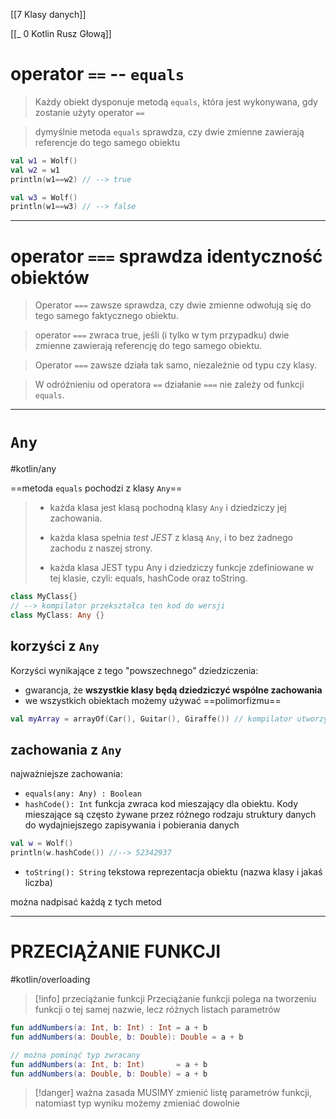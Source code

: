 [[7 Klasy danych]]

[[_ 0 Kotlin Rusz Głową]]

# operator ` == `  --   `equals`


> Każdy obiekt dysponuje metodą `equals`, która jest wykonywana, gdy zostanie użyty operator ` == `  

> dymyślnie metoda `equals` sprawdza, czy dwie zmienne zawierają referencje do tego samego obiektu

```kotlin
val w1 = Wolf()
val w2 = w1
println(w1==w2) // --> true

val w3 = Wolf()
println(w1==w3) // --> false

```

---------
# operator ` === `  sprawdza identyczność obiektów

> Operator ` === ` zawsze sprawdza, czy dwie zmienne odwołują się do tego samego faktycznego obiektu.

> operator ` === ` zwraca true, jeśli (i tylko w tym przypadku) dwie zmienne zawierają referencję do tego samego obiektu.

> Operator ` === ` zawsze działa tak samo, niezależnie od typu czy klasy.

> W odróżnieniu od operatora ` == ` działanie ` === ` nie zależy od funkcji `equals`.

----------
# `Any`
#kotlin/any 

==metoda `equals` pochodzi z klasy `Any`==

>- każda klasa jest klasą pochodną klasy `Any` i dziedziczy jej zachowania. 
>
>- każda klasa spełnia *test JEST* z klasą `Any`, i to bez żadnego zachodu z naszej strony.
>
>- każda klasa JEST typu Any i dziedziczy funkcje zdefiniowane w tej klasie, czyli: equals, hashCode oraz toString.
>


```kotlin
class MyClass{}
// --> kompilator przekształca ten kod do wersji
class MyClass: Any {}
```

## korzyści z `Any`
Korzyści wynikające z tego "powszechnego" dziedziczenia:
- gwarancja, że **wszystkie klasy będą dziedziczyć wspólne zachowania**
- we wszystkich obiektach możemy używać ==polimorfizmu==
```kotlin
val myArray = arrayOf(Car(), Guitar(), Giraffe()) // kompilator utworzy tablicę tyou `Array<Any>`, bo wspólną klasa bazową dla obiektów zapisanych w tablicy jest klasa `Any`
```

## zachowania z `Any`
najważniejsze zachowania:
- `equals(any: Any) : Boolean`
- `hashCode(): Int` funkcja zwraca kod mieszający dla obiektu. Kody mieszające są często żywane przez różnego rodzaju struktury danych do wydajniejszego zapisywania i pobierania danych
```kotlin
val w = Wolf()
println(w.hashCode()) //--> 52342937
```
- `toString(): String` tekstowa reprezentacja obiektu (nazwa klasy i jakaś liczba)

można nadpisać każdą z tych metod

-----------------
# PRZECIĄŻANIE FUNKCJI
#kotlin/overloading

>[!info] przeciążanie funkcji
> Przeciążanie funkcji polega na tworzeniu funkcji o tej samej nazwie, lecz różnych listach parametrów

```kotlin
fun addNumbers(a: Int, b: Int) : Int = a + b
fun addNumbers(a: Double, b: Double): Double = a + b

// można pominąć typ zwracany
fun addNumbers(a: Int, b: Int)       = a + b
fun addNumbers(a: Double, b: Double) = a + b
```

>[!danger] ważna zasada
>MUSIMY zmienić listę parametrów funkcji, natomiast typ wyniku możemy zmieniać dowolnie
















